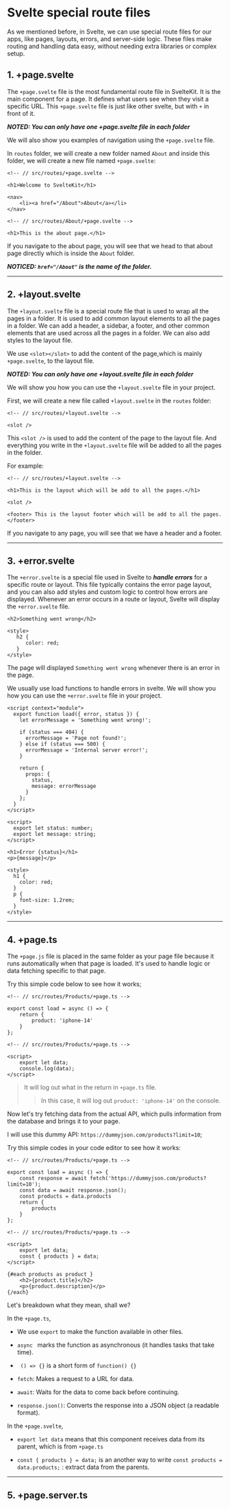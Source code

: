 # Svelte special route files

As we mentioned before, in Svelte, we can use special route files for our apps, like pages, layouts, errors, and server-side logic. These files make routing and handling data easy, without needing extra libraries or complex setup.

## 1. +page.svelte

The `+page.svelte` file is the most fundamental route file in SvelteKit. It is the main component for a page. It defines what users see when they visit a specific URL. This `+page.svelte` file is just like other svelte, but with `+` in front of it.

***NOTED: You can only have one +page.svelte file in each folder***

We will also show you examples of navigation using the `+page.svelte` file.

In `routes` folder, we will create a new folder named `About` and inside this folder, we will create a new file named `+page.svelte`:
```
<!-- // src/routes/+page.svelte -->

<h1>Welcome to SvelteKit</h1>

<nav>
	<li><a href="/About">About</a></li>
</nav>

```
```
<!-- // src/routes/About/+page.svelte -->

<h1>This is the about page.</h1>
```

If you navigate to the about page, you will see that we head to that about page directly which is inside the `About` folder.

***NOTICED: `href="/About"` is the name of the folder.***

___

## 2. +layout.svelte

The `+layout.svelte` file is a special route file that is used to wrap all the pages in a folder. It is used to add common layout elements to all the pages in a folder. We can add a header, a sidebar, a footer, and other common elements that are used across all the pages in a folder. We can also add styles to the layout file.

We use `<slot></slot>` to add the content of the page,which is mainly `+page.svelte`, to the layout file. 

***NOTED: You can only have one +layout.svelte file in each folder***

We will show you how you can use the `+layout.svelte` file in your project.

First, we will create a new file called `+layout.svelte` in the `routes` folder:

```
<!-- // src/routes/+layout.svelte -->

<slot />
```
This `<slot />` is used to add the content of the page to the layout file. And everything you write in the `+layout.svelte` file will be added to all the pages in the folder.

For example:

```
<!-- // src/routes/+layout.svelte -->

<h1>This is the layout which will be add to all the pages.</h1>

<slot />

<footer> This is the layout footer which will be add to all the pages.</footer>
```

If you navigate to any page, you will see that we have a header and a footer.
___

## 3. +error.svelte

The `+error.svelte` is a special file used in Svelte to ***handle errors*** for a specific route or layout. This file typically contains the error page layout, and you can also add styles and custom logic to control how errors are displayed. Whenever an error occurs in a route or layout, Svelte will display the `+error.svelte` file.

```
<h2>Something went wrong</h2>

<style>
   h2 {
	  color: red;
   }
</style>
```

The page will displayed `Something went wrong` whenever there is an error in the page.

We usually use load functions to handle errors in svelte. We will show you how you can use the `+error.svelte` file in your project.

```
<script context="module">
  export function load({ error, status }) {
    let errorMessage = 'Something went wrong!';

    if (status === 404) {
      errorMessage = 'Page not found!';
    } else if (status === 500) {
      errorMessage = 'Internal server error!';
    }

    return {
      props: {
        status,
        message: errorMessage
      }
    };
  }
</script>

<script>
  export let status: number;
  export let message: string;
</script>

<h1>Error {status}</h1>
<p>{message}</p>

<style>
  h1 {
    color: red;
  }
  p {
    font-size: 1.2rem;
  }
</style>
```
___

## 4. +page.ts

The `+page.js` file is placed in the same folder as your page file because it runs automatically when that page is loaded. It's used to handle logic or data fetching specific to that page.

Try this simple code below to see how it works;

```
<!-- // src/routes/Products/+page.ts -->

export const load = async () => {
    return {
        product: 'iphone-14'
    }
};
```
```
<!-- // src/routes/Products/+page.ts -->

<script>
    export let data;
    console.log(data);
</script>
```
> It will log out what in the return in `+page.ts` file.
>> In this case, it will log out `product: 'iphone-14'` on the console.

Now let's try fetching data from the actual API, which pulls information from the database and brings it to your page.

I will use this dummy API: `https://dummyjson.com/products?limit=10`;

Try this simple codes in your code editor to see how it works:

```
<!-- // src/routes/Products/+page.ts -->

export const load = async () => {
    const response = await fetch('https://dummyjson.com/products?limit=10');
    const data = await response.json();
    const products = data.products
    return {
        products
    }
};
```

```
<!-- // src/routes/Products/+page.ts -->

<script>
    export let data;
    const { products } = data;
</script>

{#each products as product }
    <h2>{product.title}</h2>
    <p>{product.description}</p>
{/each}
```

Let's breakdown what they mean, shall we?

In the `+page.ts`,

- We use `export` to make the function available in other files.

- `async ` marks the function as asynchronous (it handles tasks that take time).

- ` () => {}` is a short form of `function() {}`

- `fetch`: Makes a request to a URL for data.

- `await`: Waits for the data to come back before continuing.

- `response.json()`: Converts the response into a JSON object (a readable format).

In the `+page.svelte`,

- `export let data` means that this component receives data from its parent, which is from `+page.ts`

-  `const { products } = data;` is an another way to write `const products = data.products;` : extract data from the parents.
___

## 5. +page.server.ts
